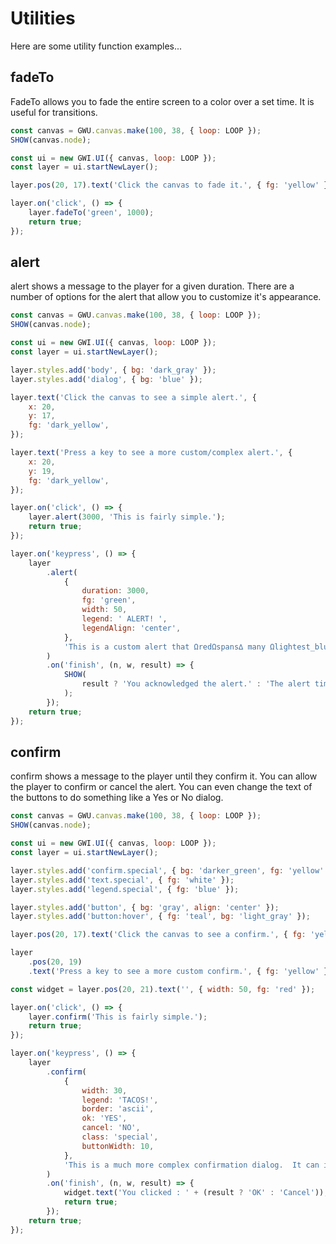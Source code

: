 # Utilities

Here are some utility function examples...

## fadeTo

FadeTo allows you to fade the entire screen to a color over a set time. It is useful for transitions.

```js
const canvas = GWU.canvas.make(100, 38, { loop: LOOP });
SHOW(canvas.node);

const ui = new GWI.UI({ canvas, loop: LOOP });
const layer = ui.startNewLayer();

layer.pos(20, 17).text('Click the canvas to fade it.', { fg: 'yellow' });

layer.on('click', () => {
    layer.fadeTo('green', 1000);
    return true;
});
```

## alert

alert shows a message to the player for a given duration. There are a number of options for the alert that allow you to customize it's appearance.

```js
const canvas = GWU.canvas.make(100, 38, { loop: LOOP });
SHOW(canvas.node);

const ui = new GWI.UI({ canvas, loop: LOOP });
const layer = ui.startNewLayer();

layer.styles.add('body', { bg: 'dark_gray' });
layer.styles.add('dialog', { bg: 'blue' });

layer.text('Click the canvas to see a simple alert.', {
    x: 20,
    y: 17,
    fg: 'dark_yellow',
});

layer.text('Press a key to see a more custom/complex alert.', {
    x: 20,
    y: 19,
    fg: 'dark_yellow',
});

layer.on('click', () => {
    layer.alert(3000, 'This is fairly simple.');
    return true;
});

layer.on('keypress', () => {
    layer
        .alert(
            {
                duration: 3000,
                fg: 'green',
                width: 50,
                legend: ' ALERT! ',
                legendAlign: 'center',
            },
            'This is a custom alert that ΩredΩspans∆ many Ωlightest_blueΩlines of text∆ and has ΩtealΩcolors∆.\n\nIt is capable of showing lots of information.\n\nEven newlines are allowed.'
        )
        .on('finish', (n, w, result) => {
            SHOW(
                result ? 'You acknowledged the alert.' : 'The alert timed out.'
            );
        });
    return true;
});
```

## confirm

confirm shows a message to the player until they confirm it. You can allow the player to confirm or cancel the alert. You can even change the text of the buttons to do something like a Yes or No dialog.

```js
const canvas = GWU.canvas.make(100, 38, { loop: LOOP });
SHOW(canvas.node);

const ui = new GWI.UI({ canvas, loop: LOOP });
const layer = ui.startNewLayer();

layer.styles.add('confirm.special', { bg: 'darker_green', fg: 'yellow' });
layer.styles.add('text.special', { fg: 'white' });
layer.styles.add('legend.special', { fg: 'blue' });

layer.styles.add('button', { bg: 'gray', align: 'center' });
layer.styles.add('button:hover', { fg: 'teal', bg: 'light_gray' });

layer.pos(20, 17).text('Click the canvas to see a confirm.', { fg: 'yellow' });

layer
    .pos(20, 19)
    .text('Press a key to see a more custom confirm.', { fg: 'yellow' });

const widget = layer.pos(20, 21).text('', { width: 50, fg: 'red' });

layer.on('click', () => {
    layer.confirm('This is fairly simple.');
    return true;
});

layer.on('keypress', () => {
    layer
        .confirm(
            {
                width: 30,
                legend: 'TACOS!',
                border: 'ascii',
                ok: 'YES',
                cancel: 'NO',
                class: 'special',
                buttonWidth: 10,
            },
            'This is a much more complex confirmation dialog.  It can include text that spans more than one line.  It can also include ΩredΩcolors∆!\n\nDo you like it?'
        )
        .on('finish', (n, w, result) => {
            widget.text('You clicked : ' + (result ? 'OK' : 'Cancel'));
            return true;
        });
    return true;
});
```
